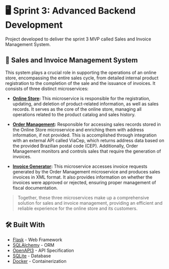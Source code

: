 # 🖥️ **Sprint 3: Advanced Backend Development**
Project developed to deliver the sprint 3 MVP called Sales and Invoice Management System.

## 🏪 Sales and Invoice Management System

This system plays a crucial role in supporting the operations of an online store, encompassing the entire sales cycle, from detailed internal product registration to the completion of the sale and the issuance of invoices. It consists of three distinct microservices:

* **[Online Store](https://github.com/phdepaula/Online-Store-Microservice):** This microservice is responsible for the registration, updating, and deletion of product-related information, as well as sales records. It serves as the core of the online store, managing all operations related to the product catalog and sales history.

* **[Order Management](https://github.com/phdepaula/Order-Management-Microservice):** Responsible for accessing sales records stored in the Online Store microservice and enriching them with address information, if not provided. This is accomplished through integration with an external API called ViaCep, which returns address data based on the provided Brazilian postal code (CEP). Additionally, Order Management monitors and controls sales that require the generation of invoices.

* **[Invoice Generator](https://github.com/phdepaula/Invoice-Generator-Microservice):** This microservice accesses invoice requests generated by the Order Management microservice and produces sales invoices in XML format. It also provides information on whether the invoices were approved or rejected, ensuring proper management of fiscal documentation.

> Together, these three microservices make up a comprehensive solution for sales and invoice management, providing an efficient and reliable experience for the online store and its customers.

## 🛠️ Built With
* [Flask](https://flask.palletsprojects.com/) - Web Framework
* [SQLAlchemy](https://docs.sqlalchemy.org/en/14/) - ORM
* [OpenAPI3](https://swagger.io/specification/) - API Specification
* [SQLite](https://www.sqlite.org/index.html) - Database
* [Docker](https://docs.docker.com/engine/install/) - Containerization
